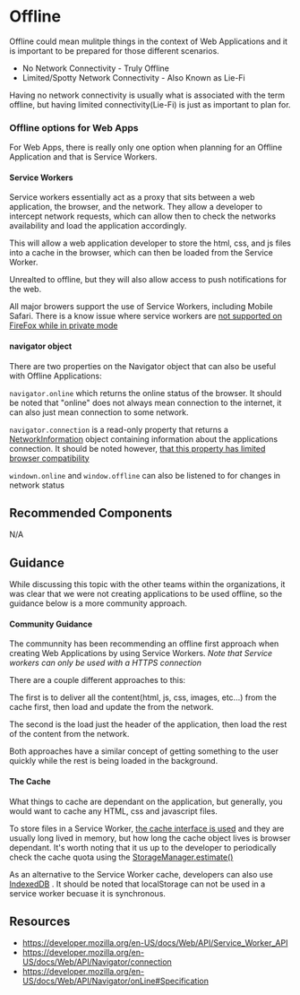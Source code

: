 # Offline

Offline could mean mulitple things in the context of Web Applications and it is important to be prepared for those different scenarios.

  * No Network Connectivity - Truly Offline
  * Limited/Spotty Network Connectivity - Also Known as Lie-Fi

Having no network connectivity is usually what is associated with the term offline, but having limited connectivity(Lie-Fi) is just as important to plan for.

### Offline options for Web Apps

For Web Apps, there is really only one option when planning for an Offline Application and that is Service Workers.

#### Service Workers

Service workers essentially act as a proxy that sits between a web application, the browser, and the network. They allow a developer to intercept network requests, which can allow then to check the networks availability and load the application accordingly.

This will allow a web application developer to store the html, css, and js files into a cache in the browser, which can then be loaded from the Service Worker.

Unrealted to offline, but they will also allow access to push notifications for the web.

All major browers support the use of Service Workers, including Mobile Safari.  There is a know issue where service workers are [not supported on FireFox while in private mode](https://bugzilla.mozilla.org/show_bug.cgi?id=1320796)

#### navigator object

There are two properties on the Navigator object that can also be useful with Offline Applications:

`navigator.online` which returns the online status of the browser.  It should be noted that "online" does not always mean connection to the internet, it can also just mean connection to some network.

`navigator.connection` is a read-only property that returns a [NetworkInformation](https://developer.mozilla.org/en-US/docs/Web/API/NetworkInformation) object containing information about the applications connection.  It should be noted however, [that this property has limited browser compatibility](https://developer.mozilla.org/en-US/docs/Web/API/Navigator/connection#browser_compatibility)

`windown.online` and `window.offline` can also be listened to for changes in network status

## Recommended Components

N/A

## Guidance

While discussing this topic with the other teams within the organizations, it was clear that we were not creating applications to be used offline, so the guidance below is a more community approach.


#### Community Guidance

The communnity has been recommending an offline first approach when creating Web Applications by using Service Workers.  _Note that Service workers can only be used with a HTTPS connection_

There are a couple different approaches to this:

The first is to deliver all the content(html, js, css, images, etc...) from the cache first,  then load and update the from the network.

The second is the load just the header of the application, then load the rest of the content from the network.

Both approaches have a similar concept of getting something to the user quickly while the rest is being loaded in the background.

#### The Cache

What things to cache are dependant on the application, but generally, you would want to cache any HTML, css and javascript files.

To store files in a Service Worker, [the cache interface is used](https://developer.mozilla.org/en-US/docs/Web/API/Cache) and they are usually long lived in memory, but how long the cache object lives is browser dependant.  It's worth noting that it us up to the developer to periodically check the cache quota using the [StorageManager.estimate()](https://developer.mozilla.org/en-US/docs/Web/API/StorageManager/estimate)

As an alternative to the Service Worker cache, developers can also use [IndexedDB](https://developer.mozilla.org/en-US/docs/Web/API/IndexedDB_API) .  It should be noted that localStorage can not be used in a service worker becuase it is synchronous.


## Resources

* https://developer.mozilla.org/en-US/docs/Web/API/Service_Worker_API
* https://developer.mozilla.org/en-US/docs/Web/API/Navigator/connection
* https://developer.mozilla.org/en-US/docs/Web/API/Navigator/onLine#Specification
